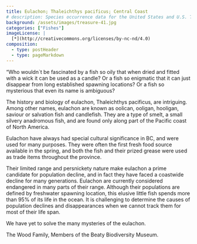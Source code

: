 ```yaml
---
title: Eulachon; Thaleichthys pacificus; Central Coast
# description: Species occurrence data for the United States and U.S. Territories.
background: /assets/images/treasure-41.jpg
categories: ["Fishes"]
imageLicense: |
  [*](http://creativecommons.org/licenses/by-nc-nd/4.0)
composition:
  - type: postHeader
  - type: pageMarkdown
---
```


“Who wouldn`t be fascinated by a fish so oily that when dried and fitted with a wick it can be used as a candle? Or a fish so enigmatic that it can just disappear from long established spawning locations? Or a fish so mysterious that even its name is ambiguous?

The history and biology of eulachon, Thaleichthys pacificus, are intriguing. Among other names, eulachon are known as oolican, ooligan, hooligan, saviour or salvation fish and candlefish. They are a type of smelt, a small silvery anadromous fish, and are found only along part of the Pacific coast of North America.

Eulachon have always had special cultural significance in BC, and were used for many purposes. They were often the first fresh food source available in the spring, and both the fish and their prized grease were used as trade items throughout the province.

Their limited range and persnickety nature make eulachon a prime candidate for population decline, and in fact they have faced a coastwide decline for many generations. Eulachon are currently considered endangered in many parts of their range. Although their populations are defined by freshwater spawning location, this elusive little fish spends more than 95% of its life in the ocean. It is challenging to determine the causes of population declines and disappearances when we cannot track them for most of their life span.

We have yet to solve the many mysteries of the eulachon.

The Wood Family, Members of the Beaty Biodiversity Museum.
